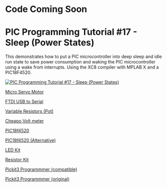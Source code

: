 # **Code Coming Soon** 
# **PIC Programming Tutorial #17 - Sleep (Power States)**

This demonstrates how to put a PIC microcontroller into deep sleep and idle run state to save power consumption and waking the PIC microcontroller using a wake from interrupts. Using the XC8 compiler with MPLAB X and a PIC18F4520.

[![PIC Programming Tutorial #17 - Sleep (Power States)](https://img.youtube.com/vi/W2t8plNk-5A/0.jpg)](https://www.youtube.com/watch?v=W2t8plNk-5A "PIC Programming Tutorial #17 - Sleep (Power States)")

<a href="https://amzn.to/2VmAOp8">Micro Servo Motor</a> 

<a href="https://amzn.to/2CzX8Wc">FTDI USB to Serial</a>

<a href="https://amzn.to/2pTpm5W">Variable Resistors (Pot)</a>

<a href="https://amzn.to/2CLXmtE">Cheapo Volt meter</a>

<a href="https://amzn.to/2oTHRqm">PIC18f4520</a>

<a href="https://amzn.to/2p2PsmV">PIC18f4520  (Alternative)</a>

<a href="https://amzn.to/2x5Fq8a">LED Kit</a>

<a href="https://amzn.to/2COwEBA">Resistor Kit</a>

<a href="https://amzn.to/2BzKsiE">Pickit3 Programmmer (compatible)</a>

<a href="https://www.microchip.com/Developmenttools/ProductDetails/PartNo/PG164130">Pickit3 Programmmer (original)</a>

